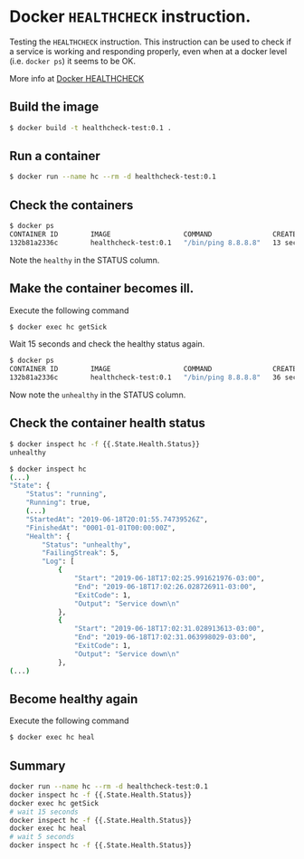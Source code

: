 # Docker `HEALTHCHECK` instruction.

Testing the `HEALTHCHECK` instruction. This instruction can be used to check if a service is working and responding properly, even when at a docker level (i.e. `docker ps`) it seems to be OK.

More info at [Docker HEALTHCHECK](https://docs.docker.com/engine/reference/builder/#healthcheck)

## Build the image

```bash
$ docker build -t healthcheck-test:0.1 .
```

## Run a container

```bash
$ docker run --name hc --rm -d healthcheck-test:0.1
```

## Check the containers

```bash
$ docker ps
CONTAINER ID        IMAGE                  COMMAND               CREATED             STATUS                    PORTS               NAMES
132b81a2336c        healthcheck-test:0.1   "/bin/ping 8.8.8.8"   13 seconds ago      Up 12 seconds (healthy)                       hc
```

Note the `healthy` in the STATUS column.

## Make the container becomes ill.

Execute the following command

```bash
$ docker exec hc getSick
```

Wait 15 seconds and check the healthy status again.

```bash
$ docker ps
CONTAINER ID        IMAGE                  COMMAND               CREATED             STATUS                      PORTS               NAMES
132b81a2336c        healthcheck-test:0.1   "/bin/ping 8.8.8.8"   36 seconds ago      Up 36 seconds (unhealthy)                       hc
```

Now note the `unhealthy` in the STATUS column.

## Check the container health status

```bash
$ docker inspect hc -f {{.State.Health.Status}}
unhealthy
```

```bash
$ docker inspect hc
(...)
"State": {
    "Status": "running",
    "Running": true,
    (...)
    "StartedAt": "2019-06-18T20:01:55.74739526Z",
    "FinishedAt": "0001-01-01T00:00:00Z",
    "Health": {
        "Status": "unhealthy",
        "FailingStreak": 5,
        "Log": [
            {
                "Start": "2019-06-18T17:02:25.991621976-03:00",
                "End": "2019-06-18T17:02:26.028726911-03:00",
                "ExitCode": 1,
                "Output": "Service down\n"
            },
            {
                "Start": "2019-06-18T17:02:31.028913613-03:00",
                "End": "2019-06-18T17:02:31.063998029-03:00",
                "ExitCode": 1,
                "Output": "Service down\n"
            },
(...)
```

## Become healthy again

Execute the following command

```bash
$ docker exec hc heal
```

## Summary

```bash
docker run --name hc --rm -d healthcheck-test:0.1
docker inspect hc -f {{.State.Health.Status}}
docker exec hc getSick
# wait 15 seconds
docker inspect hc -f {{.State.Health.Status}}
docker exec hc heal
# wait 5 seconds
docker inspect hc -f {{.State.Health.Status}}
```
